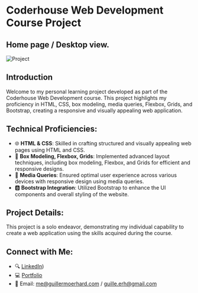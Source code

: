 # Coderhouse Web Development Course Project

## Home page / Desktop view.

![Project](https://i.imgur.com/MpvVImB.png)

## Introduction
Welcome to my personal learning project developed as part of the Coderhouse Web Development course. This project highlights my proficiency in HTML, CSS, box modeling, media queries, Flexbox, Grids, and Bootstrap, creating a responsive and visually appealing web application.

## Technical Proficiencies:
- 🌐 **HTML & CSS**: Skilled in crafting structured and visually appealing web pages using HTML and CSS.
- 📐 **Box Modeling, Flexbox, Grids**: Implemented advanced layout techniques, including box modeling, Flexbox, and Grids for efficient and responsive designs.
- 📱 **Media Queries**: Ensured optimal user experience across various devices with responsive design using media queries.
- 🅱 **Bootstrap Integration**: Utilized Bootstrap to enhance the UI components and overall styling of the website.

## Project Details:
This project is a solo endeavor, demonstrating my individual capability to create a web application using the skills acquired during the course.

## Connect with Me:
- 🔍 [LinkedIn]([https://www.linkedin.com/in/guillermoerhard/))
- 💻 [Portfolio](guillermoerhard.com)
- 📩 Email: me@guillermoerhard.com / guille.erh@gmail.com
